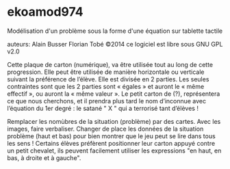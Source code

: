 ekoamod974
==========

Modélisation d'un problème sous la forme d'une équation sur tablette tactile

auteurs:
	Alain Busser
	Florian Tobé
©2014
ce logiciel est libre sous GNU GPL v2.0

Cette plaque de carton (numérique), va être utilisée tout au long de cette progression. Elle peut être utilisée de manière horizontale ou verticale suivant la préférence de l’élève. Elle est divisée en 2 parties. Les seules contraintes sont que les 2 parties sont « égales » et auront le « même effectif », ou auront la « même valeur ». Le petit carton de (?), représentera ce que nous cherchons, et il prendra plus tard le nom d’inconnue avec l’équation du 1er degré : le satané " X " qui a terrorisé tant d’élèves !

Remplacer les nomùbres de la situation (problème) par des cartes. Avec les images, faire verbaliser. Changer de place les données de la situation problème (haut et bas) pour bien montrer que le jeu peut se lire dans tous les sens ! Certains élèves préfèrent positionner leur carton appuyé contre un petit chevalet, ils peuvent facilement utiliser les expressions "en haut, en bas, à droite et à gauche".
